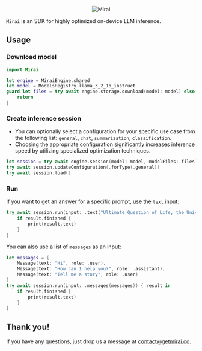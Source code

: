 <p align="center">
  <picture>
    <img alt="Mirai" src="https://artifacts.getmirai.co/social/github/header.jpg" style="max-width: 100%;">
  </picture>
</p>

`Mirai` is an SDK for highly optimized on-device LLM inference.

## Usage

### Download model

```swift
import Mirai

let engine = MiraiEngine.shared
let model = ModelsRegistry.llama_3_2_1b_instruct
guard let files = try await engine.storage.download(model: model) else {
    return
}
```

### Create inference session

- You can optionally select a configuration for your specific use case from the following list: `general`, `chat`, `summarization`, `classification`.
- Choosing the appropriate configuration significantly increases inference speed by utilizing specialized optimization techniques.

```swift
let session = try await engine.session(model: model, modelFiles: files)
try await session.updateConfiguration(.forType(.general))
try await session.load()
```

### Run

If you want to get an answer for a specific prompt, use the `text` input:

```swift
try await session.run(input: .text("Ultimate Question of Life, the Universe, and Everything")) { result in
    if result.finished {
        print(result.text)
    }
}
```

You can also use a list of `messages` as an input:

```swift
let messages = [
    Message(text: "Hi", role: .user),
    Message(text: "How can I help you?", role: .assistant),
    Message(text: "Tell me a story", role: .user)
]
try await session.run(input: .messages(messages)) { result in
    if result.finished {
        print(result.text)
    }
}
```

## Thank you!

If you have any questions, just drop us a message at [contact@getmirai.co](mailto:contact@getmirai.co).
